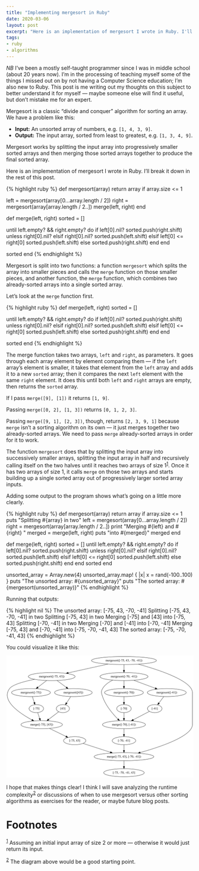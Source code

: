```yaml
---
title: "Implementing mergesort in Ruby"
date: 2020-03-06
layout: post
excerpt: "Here is an implementation of mergesort I wrote in Ruby. I'll break it down in the rest of this post."
tags: 
- ruby 
- algorithms
---
```

*NB* I&rsquo;ve been a mostly self-taught programmer since I was in middle school (about 20 years now). I&rsquo;m in the processing of teaching myself some of the things I missed out on by not having a Computer Science education; I&rsquo;m also new to Ruby. This post is me writing out my thoughts on this subject to better understand it for myself &#x2014; maybe someone else will find it useful, but don&rsquo;t mistake me for an expert.

Mergesort is a classic &ldquo;divide and conquer&rdquo; algorithm for sorting an array. We have a problem like this:

-   **Input:** An unsorted array of numbers, e.g. `[1, 4, 3, 9]`.
-   **Output:** The input array, sorted from least to greatest, e.g. `[1, 3, 4, 9]`.

Mergesort works by splitting the input array into progressively smaller sorted arrays and then merging those sorted arrays together to produce the final sorted array.

Here is an implementation of mergesort I wrote in Ruby. I&rsquo;ll break it down in the rest of this post.

{% highlight ruby %}
def mergesort(array)
  return array if array.size <= 1

  left = mergesort(array[0...array.length / 2])
  right = mergesort(array[array.length / 2..])
  merge(left, right)
end

def merge(left, right)
  sorted = []

  until left.empty? && right.empty? do
    if left[0].nil?
      sorted.push(right.shift) unless right[0].nil?
    elsif right[0].nil?
      sorted.push(left.shift)
    elsif left[0] <= right[0]
      sorted.push(left.shift)
    else
      sorted.push(right.shift)
    end
  end

  sorted
end
{% endhighlight %}

Mergesort is split into two functions: a function `mergesort` which splits the array into smaller pieces and calls the `merge` function on those smaller pieces, and another function, the `merge` function, which combines two already-sorted arrays into a single sorted array.

Let&rsquo;s look at the `merge` function first.

{% highlight ruby %}
def merge(left, right)
  sorted = []

  until left.empty? && right.empty? do
    if left[0].nil?
      sorted.push(right.shift) unless right[0].nil?
    elsif right[0].nil?
      sorted.push(left.shift)
    elsif left[0] <= right[0]
      sorted.push(left.shift)
    else
      sorted.push(right.shift)
    end
  end

  sorted
end
{% endhighlight %}

The merge function takes two arrays, `left` and `right`, as parameters. It goes through each array element by element comparing them &#x2014; if the `left` array&rsquo;s element is smaller, it takes that element from the `left` array and adds it to a new `sorted` array; then it compares the next `left` element with the same `right` element. It does this until both `left` and `right` arrays are empty, then returns the `sorted` array.

If I pass `merge([9], [1])` it returns `[1, 9]`.

Passing `merge([0, 2], [1, 3])` returns `[0, 1, 2, 3]`.

Passing `merge([9, 1], [2, 3])`, though, returns `[2, 3, 9, 1]` because `merge` isn&rsquo;t a sorting algorithm on its own &#x2014; it just merges together two already-sorted arrays. We need to pass `merge` already-sorted arrays in order for it to work.

The function `mergesort` does that by splitting the input array into successively smaller arrays, splitting the input array in half and recursively calling itself on the two halves until it reaches two arrays of size 1<sup><a id="fnr.1" class="footref" href="#fn.1">1</a></sup>. Once it has two arrays of size 1, it calls `merge` on those two arrays and starts building up a single sorted array out of progressively larger sorted array inputs.

Adding some output to the program shows what&rsquo;s going on a little more clearly.

{% highlight ruby %}
def mergesort(array)
  return array if array.size <= 1
  puts "Splitting #{array} in two"
  left = mergesort(array[0...array.length / 2])
  right = mergesort(array[array.length / 2..])
  print "Merging #{left} and #{right} "
  merged = merge(left, right)
  puts "into #{merged}"
  merged
end

def merge(left, right)
  sorted = []
  until left.empty? && right.empty? do
    if left[0].nil?
      sorted.push(right.shift) unless right[0].nil?
    elsif right[0].nil?
      sorted.push(left.shift)
    elsif left[0] <= right[0]
      sorted.push(left.shift)
    else
      sorted.push(right.shift)
    end
  end
  sorted
end

unsorted_array = Array.new(4)
unsorted_array.map! { |x| x = rand(-100..100) }
puts "The unsorted array: #{unsorted_array}"
puts "The sorted array: #{mergesort(unsorted_array)}"
{% endhighlight %}

Running that outputs:

{% highlight nil %}
The unsorted array: [-75, 43, -70, -41]
Splitting [-75, 43, -70, -41] in two
Splitting [-75, 43] in two
Merging [-75] and [43] into [-75, 43]
Splitting [-70, -41] in two
Merging [-70] and [-41] into [-70, -41]
Merging [-75, 43] and [-70, -41] into [-75, -70, -41, 43]
The sorted array: [-75, -70, -41, 43]
{% endhighlight %}

You could visualize it like this:

![img](/img/mergesort-graph.svg "Mergesort algorithm graphed")

I hope that makes things clear! I think I will save analyzing the runtime complexity<sup><a id="fnr.2" class="footref" href="#fn.2">2</a></sup> or discussions of when to use mergesort versus other sorting algorithms as exercises for the reader,  or maybe future blog posts.

# Footnotes

<sup><a id="fn.1" href="#fnr.1">1</a></sup> Assuming an initial input array of size 2 or more &#x2014; otherwise it would just return its input.

<sup><a id="fn.2" href="#fnr.2">2</a></sup> The diagram above would be a good starting point.

